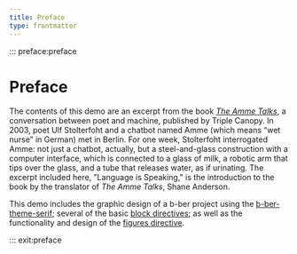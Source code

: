 ```yaml
---
title: Preface
type: frontmatter
---
```


::: preface:preface

# Preface

The contents of this demo are an excerpt from the book *[The Amme Talks](https://www.canopycanopycanopy.com/contents/the-amme-talks)*, a conversation between poet and machine, published by Triple Canopy. In 2003, poet Ulf Stolterfoht and a chatbot named Amme (which means “wet nurse” in German) met in Berlin. For one week, Stolterfoht interrogated Amme: not just a chatbot, actually, but a steel-and-glass construction with a computer interface, which is connected to a glass of milk, a robotic arm that tips over the glass, and a tube that releases water, as if urinating. The excerpt included here, "Language is Speaking," is the introduction to the book by the translator of *The Amme Talks*, Shane Anderson.

This demo includes the graphic design of a b-ber project using the [b-ber-theme-serif](https://github.com/triplecanopy/b-ber/wiki/serif); several of the basic [block directives](https://github.com/triplecanopy/b-ber/wiki/all-directives#block-directives); as well as the functionality and design of the [figures directive](https://github.com/triplecanopy/b-ber/wiki/Figures-and-images).

::: exit:preface
